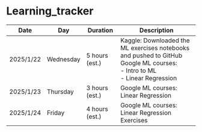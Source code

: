 # Learning_tracker

| Date      | Day       | Duration       | Description                                                                                                                       |
| --------- | --------- | -------------- | --------------------------------------------------------------------------------------------------------------------------------- |
| 2025/1/22 | Wednesday | 5 hours (est.) | Kaggle: Downloaded the ML exercises notebooks and pushed to GitHub<br>Google ML courses:<br>- Intro to ML<br>- Linear Regression |
| 2025/1/23 | Thursday  | 3 hours (est.)                | Google ML courses: Linear Regression|
| 2025/1/24 | Friday  | 4 hours (est.)                | Google ML courses: Linear Regression Exercises|
